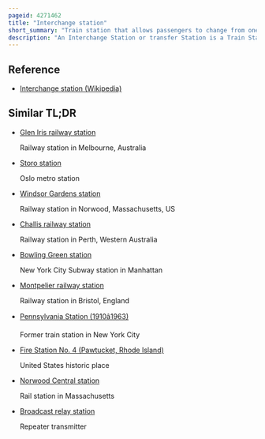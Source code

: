 ```yaml
---
pageid: 4271462
title: "Interchange station"
short_summary: "Train station that allows passengers to change from one route to another"
description: "An Interchange Station or transfer Station is a Train Station for more than one Train Route in a public Transport System which allows Passengers to change from one Route to another often without having to leave the Station or pay an additional Fare."
---
```


## Reference

- [Interchange station (Wikipedia)](https://en.wikipedia.org/?curid=4271462)

## Similar TL;DR

- [Glen Iris railway station](/tldr/en/glen-iris-railway-station)

  Railway station in Melbourne, Australia

- [Storo station](/tldr/en/storo-station)

  Oslo metro station

- [Windsor Gardens station](/tldr/en/windsor-gardens-station)

  Railway station in Norwood, Massachusetts, US

- [Challis railway station](/tldr/en/challis-railway-station)

  Railway station in Perth, Western Australia

- [Bowling Green station](/tldr/en/bowling-green-station)

  New York City Subway station in Manhattan

- [Montpelier railway station](/tldr/en/montpelier-railway-station)

  Railway station in Bristol, England

- [Pennsylvania Station (1910â1963)](/tldr/en/pennsylvania-station-19101963)

  Former train station in New York City

- [Fire Station No. 4 (Pawtucket, Rhode Island)](/tldr/en/fire-station-no-4-pawtucket-rhode-island)

  United States historic place

- [Norwood Central station](/tldr/en/norwood-central-station)

  Rail station in Massachusetts

- [Broadcast relay station](/tldr/en/broadcast-relay-station)

  Repeater transmitter
